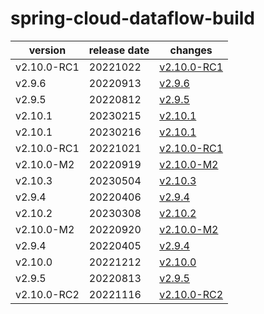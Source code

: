 # spring-cloud-dataflow-build	


|version|release date|changes|
|---|---|---|
|v2.10.0-RC1|20221022|[v2.10.0-RC1](./v2.10.0-RC1-20221022.md)|
|v2.9.6|20220913|[v2.9.6](./v2.9.6-20220913.md)|
|v2.9.5|20220812|[v2.9.5](./v2.9.5-20220812.md)|
|v2.10.1|20230215|[v2.10.1](./v2.10.1-20230215.md)|
|v2.10.1|20230216|[v2.10.1](./v2.10.1-20230216.md)|
|v2.10.0-RC1|20221021|[v2.10.0-RC1](./v2.10.0-RC1-20221021.md)|
|v2.10.0-M2|20220919|[v2.10.0-M2](./v2.10.0-M2-20220919.md)|
|v2.10.3|20230504|[v2.10.3](./v2.10.3-20230504.md)|
|v2.9.4|20220406|[v2.9.4](./v2.9.4-20220406.md)|
|v2.10.2|20230308|[v2.10.2](./v2.10.2-20230308.md)|
|v2.10.0-M2|20220920|[v2.10.0-M2](./v2.10.0-M2-20220920.md)|
|v2.9.4|20220405|[v2.9.4](./v2.9.4-20220405.md)|
|v2.10.0|20221212|[v2.10.0](./v2.10.0-20221212.md)|
|v2.9.5|20220813|[v2.9.5](./v2.9.5-20220813.md)|
|v2.10.0-RC2|20221116|[v2.10.0-RC2](./v2.10.0-RC2-20221116.md)|
